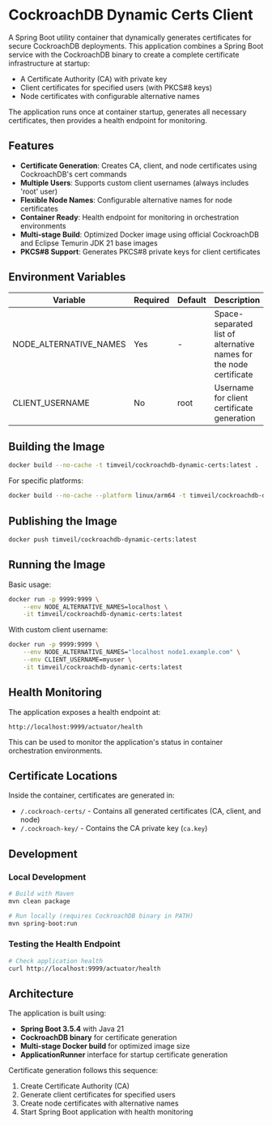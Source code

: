 # CockroachDB Dynamic Certs Client

A Spring Boot utility container that dynamically generates certificates for secure CockroachDB deployments. This application combines a Spring Boot service with the CockroachDB binary to create a complete certificate infrastructure at startup:

- A Certificate Authority (CA) with private key
- Client certificates for specified users (with PKCS#8 keys)
- Node certificates with configurable alternative names

The application runs once at container startup, generates all necessary certificates, then provides a health endpoint for monitoring.

## Features

- **Certificate Generation**: Creates CA, client, and node certificates using CockroachDB's cert commands
- **Multiple Users**: Supports custom client usernames (always includes 'root' user)
- **Flexible Node Names**: Configurable alternative names for node certificates
- **Container Ready**: Health endpoint for monitoring in orchestration environments
- **Multi-stage Build**: Optimized Docker image using official CockroachDB and Eclipse Temurin JDK 21 base images
- **PKCS#8 Support**: Generates PKCS#8 private keys for client certificates

## Environment Variables

| Variable | Required | Default | Description |
|----------|----------|---------|-------------|
| NODE_ALTERNATIVE_NAMES | Yes | - | Space-separated list of alternative names for the node certificate |
| CLIENT_USERNAME | No | root | Username for client certificate generation |

## Building the Image
```bash
docker build --no-cache -t timveil/cockroachdb-dynamic-certs:latest .
```

For specific platforms:
```bash
docker build --no-cache --platform linux/arm64 -t timveil/cockroachdb-dynamic-certs:latest .
```

## Publishing the Image
```bash
docker push timveil/cockroachdb-dynamic-certs:latest
```

## Running the Image

Basic usage:
```bash
docker run -p 9999:9999 \
    --env NODE_ALTERNATIVE_NAMES=localhost \
    -it timveil/cockroachdb-dynamic-certs:latest
```

With custom client username:
```bash
docker run -p 9999:9999 \
    --env NODE_ALTERNATIVE_NAMES="localhost node1.example.com" \
    --env CLIENT_USERNAME=myuser \
    -it timveil/cockroachdb-dynamic-certs:latest
```

## Health Monitoring

The application exposes a health endpoint at:
```
http://localhost:9999/actuator/health
```

This can be used to monitor the application's status in container orchestration environments.

## Certificate Locations

Inside the container, certificates are generated in:
- `/.cockroach-certs/` - Contains all generated certificates (CA, client, and node)
- `/.cockroach-key/` - Contains the CA private key (`ca.key`)

## Development

### Local Development
```bash
# Build with Maven
mvn clean package

# Run locally (requires CockroachDB binary in PATH)
mvn spring-boot:run
```

### Testing the Health Endpoint
```bash
# Check application health
curl http://localhost:9999/actuator/health
```

## Architecture

The application is built using:
- **Spring Boot 3.5.4** with Java 21
- **CockroachDB binary** for certificate generation
- **Multi-stage Docker build** for optimized image size
- **ApplicationRunner** interface for startup certificate generation

Certificate generation follows this sequence:
1. Create Certificate Authority (CA)
2. Generate client certificates for specified users
3. Create node certificates with alternative names
4. Start Spring Boot application with health monitoring
